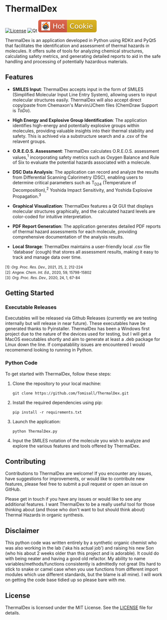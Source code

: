 # ThermalDex
[![License](https://img.shields.io/badge/License-MIT%202.0-blue.svg)](https://opensource.org/licenses/MIt)
![Qt](https://img.shields.io/badge/Qt-%23217346.svg?style=for-the-badge&logo=Qt&logoColor=white)
![HotCookie](./HouseKeeping/GitHubBadges/HotCookie.svg)

ThermalDex is an application developed in Python using RDKit and PyQt5 that facilitates the identification and assessment of thermal hazards in molecules. It offers suite of tools for analyzing chemical structures, calculating safety metrics, and generating detailed reports to aid in the safe handling and processing of potentially hazardous materials.

## Features

- **SMILES Input**: ThermalDex accepts input in the form of SMILES (Simplified Molecular Input Line Entry System), allowing users to input molecular structures easily. ThermalDex will also accept direct copy/paste from Chemaxon's Marvin/JChem files (ChemDraw Support is *ToDo*).

- **High Energy and Explosive Group Identification**: The application identifies high-energy and potentially explosive groups within molecules, providing valuable insights into their thermal stability and safety. This is achived via a substructure search and a .csv of the relavent groups.

- **O.R.E.O.S. Assessment**: ThermalDex calculates O.R.E.O.S. assessment values,<sup>1</sup> incorporating safety metrics such as Oxygen Balance and Rule of Six to evaluate the potential hazards associated with a molecule.

- **DSC Data Analysis**: The application can record and analyze the results from Differential Scanning Calorimetry (DSC), enabling users to determine critical parameters such as T<sub>D24</sub> (Temperature of Decomposition),<sup>2</sup> Yoshida Impact Sensitivity, and Yoshida Explosive Propagation.<sup>3</sup>

- **Graphical Visualization**: ThermalDex features a Qt GUI that displays molecular structures graphically, and the calculated hazard levels are color-coded for intuitive interpretation.

- **PDF Report Generation**: The application generates detailed PDF reports of thermal hazard assessments for each molecule, providing comprehensive documentation of the analysis results.

- **Local Storage**: ThermalDex maintains a user-friendly local .csv file 'database' (cough) that stores all assessment results, making it easy to track and manage data over time.

<p><small>[1]: <i>Org. Proc. Res. Dev.,</i> 2021, 25, 2, 212-224</small><br>
<small>[2]: <i>Angew. Chem. Int. Ed.,</i> 2020, 59, 15798-15802</small><br>
<small>[3]: <i>Org. Proc. Res. Dev.,</i> 2020, 24, 1, 67-84</small></p>

## Getting Started

### Executable Releases 
Executables will be released via Github Releases (currently we are testing internally but will release in near future). These executables have be generated thanks to Pyinstaller. ThermalDex has been a Windows first project due to the nature of the devices used for testing, but I will get a MacOS executables shortly and aim to generate at least a .deb package for Linux down the line. If compatabliity issues are encountered I would recomemend looking to running in Python. 

### Python Code

To get started with ThermalDex, follow these steps:

1. Clone the repository to your local machine:
   ```
   git clone https://github.com/Tomisall/ThermalDex.git
   ```

2. Install the required dependencies using pip:
   ```
   pip install -r requirements.txt
   ```

3. Launch the application:
   ```
   python ThermalDex.py
   ```

4. Input the SMILES notation of the molecule you wish to analyze and explore the various features and tools offered by ThermalDex.

## Contributing

Contributions to ThermalDex are welcome! If you encounter any issues, have suggestions for improvements, or would like to contribute new features, please feel free to submit a pull request or open an issue on GitHub.

Please get in touch if you have any issues or would like to see any additional features. I want ThermalDex to be a really useful tool for those thinking about (and those who don't want to but should think about) Thermal Hazards in organic synthesis.

## Disclaimer

This python code was written entirely by a synthetic organic chemist who was also working in the lab ('aka his actual job') and raising his new Son (who his about 2 weeks older than this project and is adorable). It could do with being neater and having a good old refactor. My ability to name variables/methods/functions consistently is admittedly not great (Its hard to stick to snake or camel case when you use functions from different import modules which use different standards, but the blame is all mine). I will work on getting the code base tidied up so please bare with me.

## License

ThermalDex is licensed under the MIT License. See the [LICENSE](LICENSE) file for details.